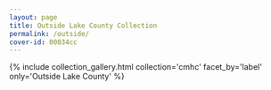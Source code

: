 ```yaml
---
layout: page
title: Outside Lake County Collection
permalink: /outside/
cover-id: 00034cc
---
```


{% include collection_gallery.html collection='cmhc' facet_by='label' only='Outside Lake County' %}
